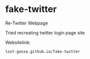 # fake-twitter
Re-Twitter Webpage

Tried recreating twitter login page site

Websitelink:    

    lost-goose.github.io/fake-twitter
